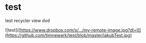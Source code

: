 # test
test recycler view
dvd


![test]([https://www.dropbox.com/s/.../my-remote-image.jpg?dl=0](https://github.com/timnewark/test/blob/master/jakubTest.jpg)
